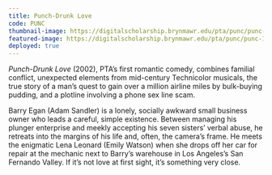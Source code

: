 ```yaml
---
title: Punch-Drunk Love
code: PUNC
thumbnail-image: https://digitalscholarship.brynmawr.edu/pta/punc/punc-12723/tiles/full/1920,1080/0/default.jpg # full url or relative path to the image for the card on the home page
featured-image: https://digitalscholarship.brynmawr.edu/pta/punc/punc-10716/tiles/full/1920,1080/0/default.jpg # full url or relative path to the image for the top of the film page
deployed: true
---
```


*Punch-Drunk Love* (2002), PTA’s first romantic comedy, combines familial conflict, unexpected elements from mid-century Technicolor musicals, the true story of a man’s quest to gain over a million airline miles by bulk-buying pudding, and a plotline involving a phone sex line scam.

Barry Egan (Adam Sandler) is a lonely, socially awkward small business owner who leads a careful, simple existence. Between managing his plunger enterprise and meekly accepting his seven sisters’ verbal abuse, he retreats into the margins of his life and, often, the camera’s frame. He meets the enigmatic Lena Leonard (Emily Watson) when she drops off her car for repair at the mechanic next to Barry’s warehouse in Los Angeles’s San Fernando Valley. If it’s not love at first sight, it’s something very close.